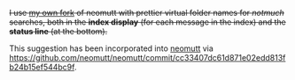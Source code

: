 ~~I use [my own
fork](https://github.com/lbrayner/neomutt/blob/nm_pretty/nm_pretty.md) of neomutt
with prettier virtual folder names for *notmuch* searches, both in the **index
display** (for each message in the index) and the **status line** (at the bottom).~~

This suggestion has been incorporated into [neomutt](https://github.com/neomutt/neomutt) via
<https://github.com/neomutt/neomutt/commit/cc33407dc61d871e02edd813fb24b15ef544bc9f>.
